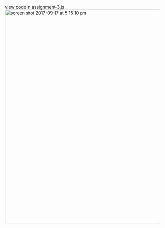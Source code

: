 view code in assignment-3.js
<img width="695" alt="screen shot 2017-09-17 at 5 15 10 pm" src="https://user-images.githubusercontent.com/15457713/30525327-5e8196fa-9bd2-11e7-8e2f-4b4843d41a13.png">
